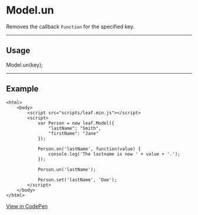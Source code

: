 # Model.un

Removes the callback `Function` for the specified key.

----------------------------------------------------------------------

## Usage

Model.un(key);

----------------------------------------------------------------------

## Example

	<html>
		<body>
			<script src="scripts/leaf.min.js"></script>
			<script>
				var Person = new leaf.Model({
					"lastName": "Smith",
					"firstName": "Jane"
				});

				Person.on('lastName', function(value) {
					console.log('The lastname is now ' + value + '.');
				});

				Person.un('lastName');

				Person.set('lastName', 'Doe');
			</script>
		</body>
	</html>

[View in CodePen](https://codepen.io/leaf-git/pen/LRQkEA)
